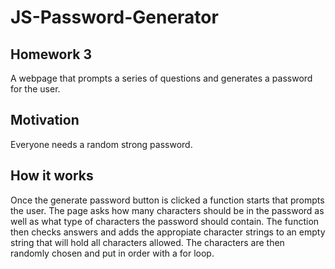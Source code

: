 # JS-Password-Generator
## Homework 3
A webpage that prompts a series of questions and generates a password for the user. 

## Motivation
Everyone needs a random strong password.

## How it works
Once the generate password button is clicked a function starts that prompts the user. The page asks how many characters should be in the password as well as what type of characters the password should contain. The function then checks answers and adds the appropiate character strings to an empty string that will hold all characters allowed. The characters are then randomly chosen and put in order with a for loop. 

